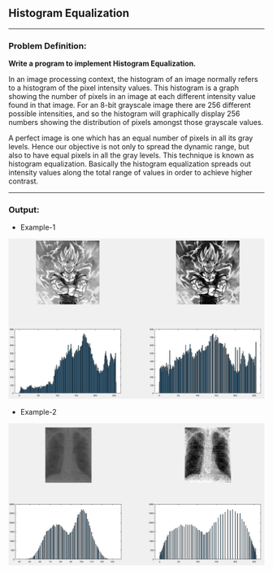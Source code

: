## Histogram Equalization

-----------------------------------------
### Problem Definition:
**Write a program to implement Histogram Equalization.**

In an image processing context, the histogram of an image normally refers to a histogram of the pixel intensity values. This histogram is a graph showing the number of pixels in an image at each different intensity value found in that image. For an 8-bit grayscale image there are 256 different possible intensities, and so the histogram will graphically display 256 numbers showing the distribution of pixels amongst those grayscale values.

A perfect image is one which has an equal number of pixels in all its gray levels. Hence our objective is not only to spread the dynamic range, but also to have equal pixels in all the gray levels. This technique is known as histogram equalization. Basically the histogram equalization spreads out intensity values along the total range of values in order to achieve higher contrast. 

------------------------------------------
### Output:

* Example-1
<p align="center">
    <img src="./output/image1.png">
</p>

* Example-2

<p align="center">
    <img src="./output/image2.png">
</p>
